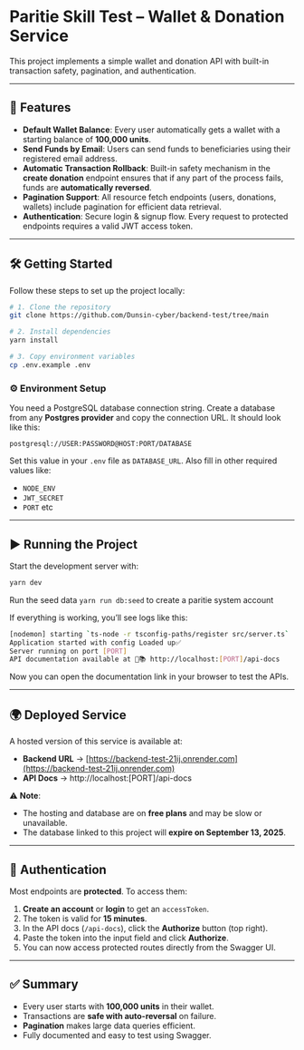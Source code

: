 

# Paritie Skill Test – Wallet & Donation Service

This project implements a simple wallet and donation API with built-in transaction safety, pagination, and authentication.

---

## 🚀 Features

* **Default Wallet Balance**: Every user automatically gets a wallet with a starting balance of **100,000 units**.
* **Send Funds by Email**: Users can send funds to beneficiaries using their registered email address.
* **Automatic Transaction Rollback**: Built-in safety mechanism in the **create donation** endpoint ensures that if any part of the process fails, funds are **automatically reversed**.
* **Pagination Support**: All resource fetch endpoints (users, donations, wallets) include pagination for efficient data retrieval.
* **Authentication**: Secure login & signup flow. Every request to protected endpoints requires a valid JWT access token.

---

## 🛠️ Getting Started

Follow these steps to set up the project locally:

```bash
# 1. Clone the repository
git clone https://github.com/Dunsin-cyber/backend-test/tree/main

# 2. Install dependencies
yarn install

# 3. Copy environment variables
cp .env.example .env
```

### ⚙️ Environment Setup

You need a PostgreSQL database connection string.
Create a database from any **Postgres provider** and copy the connection URL.
It should look like this:

```
postgresql://USER:PASSWORD@HOST:PORT/DATABASE
```

Set this value in your `.env` file as `DATABASE_URL`.
Also fill in other required values like:

* `NODE_ENV`
* `JWT_SECRET`
* `PORT` etc

---



## ▶️ Running the Project

Start the development server with:

```bash
yarn dev
```

Run the seed data
`yarn run db:seed` to create a paritie system account

If everything is working, you’ll see logs like this:

```bash
[nodemon] starting `ts-node -r tsconfig-paths/register src/server.ts`
Application started with config Loaded up✅
Server running on port [PORT]
API documentation available at 📝📚 http://localhost:[PORT]/api-docs
```

Now you can open the documentation link in your browser to test the APIs.

---

## 🌍 Deployed Service

A hosted version of this service is available at:

* **Backend URL** → [https://backend-test-21ij.onrender.com](https://backend-test-21ij.onrender.com)
* **API Docs** → http://localhost:[PORT]/api-docs

⚠️ **Note**:

* The hosting and database are on **free plans** and may be slow or unavailable.
* The database linked to this project will **expire on September 13, 2025**.

---

## 🔑 Authentication

Most endpoints are **protected**. To access them:

1. **Create an account** or **login** to get an `accessToken`.
2. The token is valid for **15 minutes**.
3. In the API docs (`/api-docs`), click the **Authorize** button (top right).
4. Paste the token into the input field and click **Authorize**.
5. You can now access protected routes directly from the Swagger UI.

---

## ✅ Summary

* Every user starts with **100,000 units** in their wallet.
* Transactions are **safe with auto-reversal** on failure.
* **Pagination** makes large data queries efficient.
* Fully documented and easy to test using Swagger.

